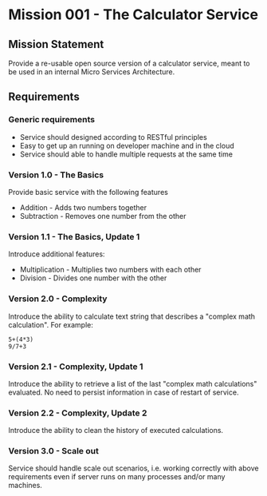 # Mission 001 - The Calculator Service

## Mission Statement

Provide a re-usable open source version of a calculator service, meant to be used in an internal Micro Services Architecture.

## Requirements

### Generic requirements

* Service should designed according to RESTful principles
* Easy to get up an running on developer machine and in the cloud
* Service should able to handle multiple requests at the same time

### Version 1.0 - The Basics

Provide basic service with the following features

* Addition - Adds two numbers together
* Subtraction - Removes one number from the other

### Version 1.1 - The Basics, Update 1

Introduce additional features:

* Multiplication - Multiplies two numbers with each other
* Division - Divides one number with the other

### Version 2.0 - Complexity

Introduce the ability to calculate text string that describes a "complex math calculation". For example:

```
5+(4*3)
9/7+3
```

### Version 2.1 - Complexity, Update 1

Introduce the ability to retrieve a list of the last "complex math calculations" evaluated. No need to persist information in case of restart of service.

### Version 2.2 - Complexity, Update 2

Introduce the ability to clean the history of executed calculations.

### Version 3.0 - Scale out

Service should handle scale out scenarios, i.e. working correctly with above requirements even if server runs on many processes and/or many machines.